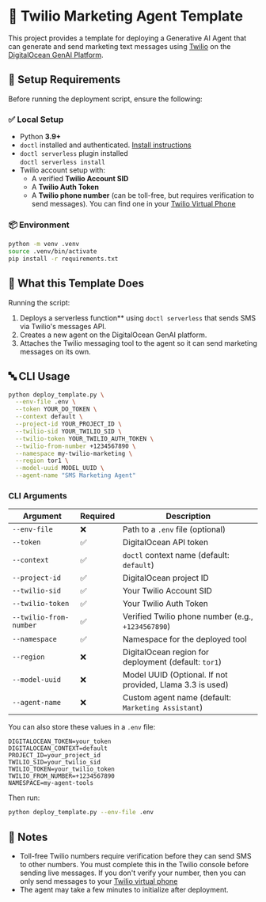 # 📣 Twilio Marketing Agent Template

This project provides a template for deploying a Generative AI Agent that can generate and send marketing text messages using [Twilio](https://www.twilio.com/) on the [DigitalOcean GenAI Platform](https://www.digitalocean.com/products/gen-ai).



## 🧰 Setup Requirements

Before running the deployment script, ensure the following:

### ✅ Local Setup

- Python **3.9+**
- `doctl` installed and authenticated. [Install instructions](https://docs.digitalocean.com/reference/doctl/how-to/install/)
- `doctl serverless` plugin installed  
   `doctl serverless install`
- Twilio account setup with:
  - A verified **Twilio Account SID**
  - A **Twilio Auth Token**
  - A **Twilio phone number** (can be toll-free, but requires verification to send messages). You can find one in your [Twilio Virtual Phone](https://console.twilio.com/us1/develop/sms/virtual-phone)

### 📦 Environment

```bash
python -m venv .venv
source .venv/bin/activate
pip install -r requirements.txt
````

## 🧪 What this Template Does

Running the script:

1. Deploys a serverless function** using `doctl serverless` that sends SMS via Twilio's messages API.
2. Creates a new agent on the DigitalOcean GenAI platform.
3. Attaches the Twilio messaging tool to the agent so it can send marketing messages on its own.


## 🔤 CLI Usage

```bash
python deploy_template.py \
  --env-file .env \
  --token YOUR_DO_TOKEN \
  --context default \
  --project-id YOUR_PROJECT_ID \
  --twilio-sid YOUR_TWILIO_SID \
  --twilio-token YOUR_TWILIO_AUTH_TOKEN \
  --twilio-from-number +1234567890 \
  --namespace my-twilio-marketing \
  --region tor1 \
  --model-uuid MODEL_UUID \
  --agent-name "SMS Marketing Agent"
```

### CLI Arguments

| Argument               | Required | Description                                          |
| ---------------------- | -------- | ---------------------------------------------------- |
| `--env-file`           | ❌        | Path to a `.env` file (optional)                     |
| `--token`              | ✅        | DigitalOcean API token                               |
| `--context`            | ✅        | `doctl` context name (default: `default`)            |
| `--project-id`         | ✅        | DigitalOcean project ID                              |
| `--twilio-sid`         | ✅        | Your Twilio Account SID                              |
| `--twilio-token`       | ✅        | Your Twilio Auth Token                               |
| `--twilio-from-number` | ✅        | Verified Twilio phone number (e.g., `+1234567890`)   |
| `--namespace`          | ✅        | Namespace for the deployed tool                      |
| `--region`             | ❌        | DigitalOcean region for deployment (default: `tor1`) |
| `--model-uuid`         | ❌        | Model UUID (Optional. If not provided, Llama 3.3 is used)       |
| `--agent-name`         | ❌        | Custom agent name (default: `Marketing Assistant`)            |

You can also store these values in a `.env` file:

```env
DIGITALOCEAN_TOKEN=your_token
DIGITALOCEAN_CONTEXT=default
PROJECT_ID=your_project_id
TWILIO_SID=your_twilio_sid
TWILIO_TOKEN=your_twilio_token
TWILIO_FROM_NUMBER=+1234567890
NAMESPACE=my-agent-tools
```

Then run:

```bash
python deploy_template.py --env-file .env
```

## 📝 Notes

* Toll-free Twilio numbers require verification before they can send SMS to other numbers. You must complete this in the Twilio console before sending live messages. If you don't verify your number, then you can only send messages to your [Twilio virtual phone](https://console.twilio.com/us1/develop/sms/virtual-phone)
* The agent may take a few minutes to initialize after deployment.

